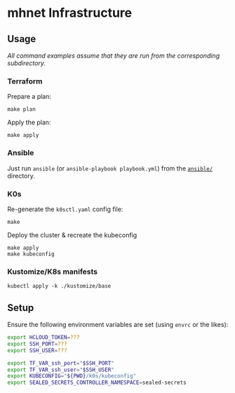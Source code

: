 # mhnet Infrastructure


## Usage

_All command examples assume that they are run from the corresponding subdirectory._


### Terraform

Prepare a plan:

    make plan

Apply the plan:

    make apply


### Ansible

Just run `ansible` (or `ansible-playbook playbook.yml`) from the [`ansible/`](ansible/) directory.


### K0s

Re-generate the `k0sctl.yaml` config file:

    make


Deploy the cluster & recreate the kubeconfig

    make apply
    make kubeconfig


### Kustomize/K8s manifests

    kubectl apply -k ./kustomize/base


## Setup

Ensure the following environment variables are set (using `envrc` or the likes):

```sh
export HCLOUD_TOKEN=???
export SSH_PORT=???
export SSH_USER=???

export TF_VAR_ssh_port="$SSH_PORT"
export TF_VAR_ssh_user="$SSH_USER"
export KUBECONFIG="${PWD}/k0s/kubeconfig"
export SEALED_SECRETS_CONTROLLER_NAMESPACE=sealed-secrets
```
